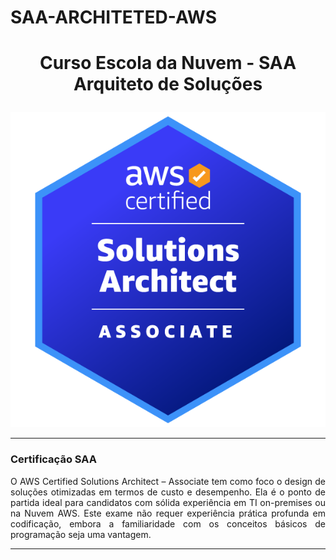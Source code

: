 # SAA-ARCHITETED-AWS


<h1><p align="center">Curso Escola da Nuvem - SAA Arquiteto de Soluções</p></h1>



<p align="center">
    <a href="https://aws.amazon.com/pt/certification/certified-solutions-architect-associate">
        <img 
            alt="Linkedin" 
            title="Bootcamp Cibersegurança" 
            src="https://github.com/Gnunes03/SAA-ARCHITETED-AWS/blob/main/saa.png"
        />
    </a>
</p>

---
<h3><b> Certificação SAA </b></h3>

<p align="justify"> O AWS Certified Solutions Architect – Associate tem como foco o design de soluções otimizadas em termos de custo e desempenho. Ela é o ponto de partida ideal para candidatos com sólida experiência em TI on-premises ou na Nuvem AWS. Este exame não requer experiência prática profunda em codificação, embora a familiaridade com os conceitos básicos de programação seja uma vantagem.</p>

---
